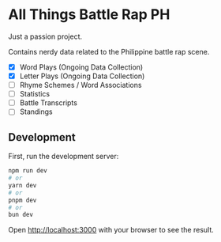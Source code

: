 # All Things Battle Rap PH

Just a passion project.

Contains nerdy data related to the Philippine battle rap scene.

- [x] Word Plays (Ongoing Data Collection)
- [x] Letter Plays (Ongoing Data Collection)
- [ ] Rhyme Schemes / Word Associations
- [ ] Statistics
- [ ] Battle Transcripts
- [ ] Standings

## Development

First, run the development server:

```bash
npm run dev
# or
yarn dev
# or
pnpm dev
# or
bun dev
```

Open [http://localhost:3000](http://localhost:3000) with your browser to see the result.
